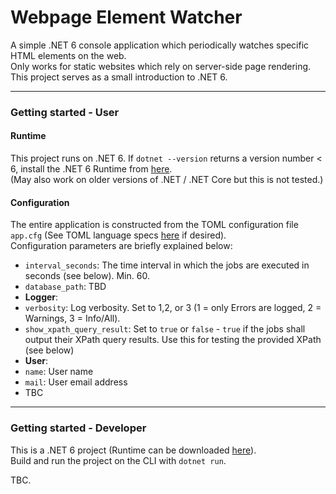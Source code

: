 # Webpage Element Watcher

A simple .NET 6 console application which periodically watches specific HTML elements on the web.  
Only works for static websites which rely on server-side page rendering.   
This project serves as a small introduction to .NET 6.  

---
### Getting started - User   

#### Runtime   

This project runs on .NET 6. If `dotnet --version` returns a version number < 6, install the .NET 6 Runtime from [here](https://dotnet.microsoft.com/en-us/download).  
(May also work on older versions of .NET / .NET Core but this is not tested.)  

#### Configuration   

The entire application is constructed from the TOML configuration file `app.cfg` (See TOML language specs [here](https://toml.io/en/) if desired).   
Configuration parameters are briefly explained below:   

- `interval_seconds`: The time interval in which the jobs are executed in seconds (see below). Min. 60.
- `database_path`: TBD 
- **Logger**:
- `verbosity`: Log verbosity. Set to 1,2, or 3 (1 = only Errors are logged, 2 = Warnings, 3 = Info/All). 
- `show_xpath_query_result`: Set to `true` or `false` - `true` if the jobs shall output their XPath query results. Use this for testing the provided XPath (see below)  
- **User**: 
- `name`: User name
- `mail`: User email address
- TBC

---
### Getting started - Developer  

This is a .NET 6 project (Runtime can be downloaded [here](https://dotnet.microsoft.com/en-us/download)).   
Build and run the project on the CLI with `dotnet run`.   

TBC.
